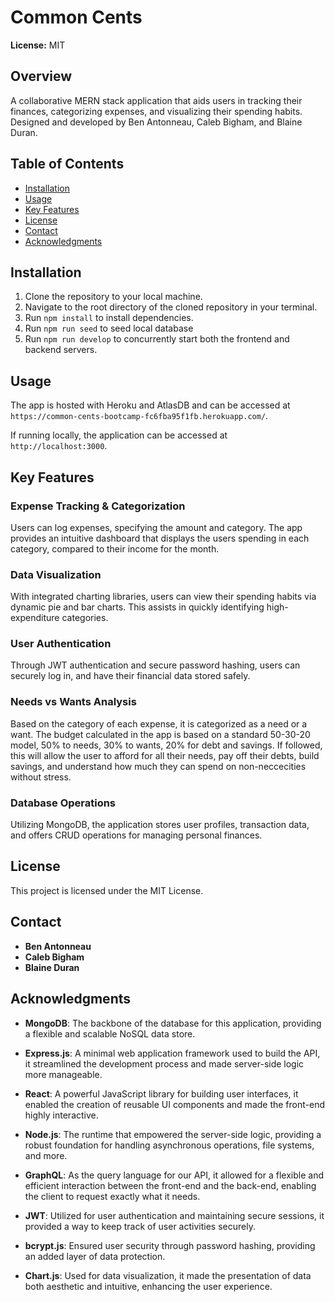 # Common Cents

**License:** MIT

## Overview

A collaborative MERN stack application that aids users in tracking their finances, categorizing expenses, and visualizing their spending habits. Designed and developed by Ben Antonneau, Caleb Bigham, and Blaine Duran.

## Table of Contents

- [Installation](#installation)
- [Usage](#usage)
- [Key Features](#key-features)
- [License](#license)
- [Contact](#contact)
- [Acknowledgments](#acknowledgments)

## Installation

1. Clone the repository to your local machine.
2. Navigate to the root directory of the cloned repository in your terminal.
3. Run `npm install` to install dependencies.
4. Run `npm run seed` to seed local database
5. Run `npm run develop` to concurrently start both the frontend and backend servers.

## Usage

The app is hosted with Heroku and AtlasDB and can be accessed at `https://common-cents-bootcamp-fc6fba95f1fb.herokuapp.com/`.

If running locally, the application can be accessed at `http://localhost:3000`.
 
## Key Features

### **Expense Tracking & Categorization**
Users can log expenses, specifying the amount and category. The app provides an intuitive dashboard that displays the users spending in each category, compared to their income for the month. 

### **Data Visualization**
With integrated charting libraries, users can view their spending habits via dynamic pie and bar charts. This assists in quickly identifying high-expenditure categories. 

### **User Authentication**
Through JWT authentication and secure password hashing, users can securely log in, and have their financial data stored safely.

### **Needs vs Wants Analysis**
Based on the category of each expense, it is categorized as a need or a want. The budget calculated in the app is based on a standard 50-30-20 model, 50% to needs, 30% to wants, 20% for debt and savings. If followed, this will allow the user to afford for all their needs, pay off their debts, build savings, and understand how much they can spend on non-neccecities without stress.

### **Database Operations**
Utilizing MongoDB, the application stores user profiles, transaction data, and offers CRUD operations for managing personal finances.

## License

This project is licensed under the MIT License.

## Contact

- **Ben Antonneau**
- **Caleb Bigham**
- **Blaine Duran**


## Acknowledgments

- **MongoDB**: The backbone of the database for this application, providing a flexible and scalable NoSQL data store.
  
- **Express.js**: A minimal web application framework used to build the API, it streamlined the development process and made server-side logic more manageable.
  
- **React**: A powerful JavaScript library for building user interfaces, it enabled the creation of reusable UI components and made the front-end highly interactive.
  
- **Node.js**: The runtime that empowered the server-side logic, providing a robust foundation for handling asynchronous operations, file systems, and more.
  
- **GraphQL**: As the query language for our API, it allowed for a flexible and efficient interaction between the front-end and the back-end, enabling the client to request exactly what it needs.
  
- **JWT**: Utilized for user authentication and maintaining secure sessions, it provided a way to keep track of user activities securely.
  
- **bcrypt.js**: Ensured user security through password hashing, providing an added layer of data protection.
  
- **Chart.js**: Used for data visualization, it made the presentation of data both aesthetic and intuitive, enhancing the user experience.
